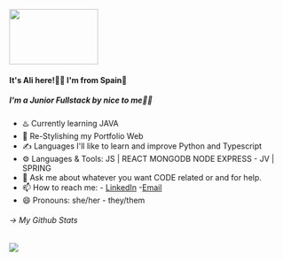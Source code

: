 <img src="https://media1.tenor.com/images/d34fa062391dcf1ccce5c5c80420e60e/tenor.gif" width="160" height="100" />

#### It's Ali here!👋🏻 I'm from Spain🥘
##### I'm a Junior Fullstack by nice to me👶🏻

- ♨️ Currently learning JAVA
- 🎨 Re-Stylishing my Portfolio Web
- ✍️ Languages I'll like to learn and improve Python and Typescript
- ⚙️ Languages & Tools: JS | REACT MONGODB NODE EXPRESS - JV | SPRING
- 💬 Ask me about whatever you want CODE related or and for help.
- 📫 How to reach me: - [LinkedIn](https://www.linkedin.com/in/alicianunezisaac/) -[Email](mailto:alicianunez10492@gmail.com)
- 😄 Pronouns: she/her - they/them

###### -> My Github Stats
[![](https://github-readme-stats.vercel.app/api?username=alicianunex&show_icons=true)]() 
<!--
**alicianunex/alicianunex** is a ✨ _special_ ✨ repository because its `README.md` (this file) appears on your GitHub profile.
